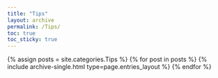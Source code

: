 ```yaml
---
title: "Tips"
layout: archive
permalink: /Tips/
toc: true
toc_sticky: true
---
```



{% assign posts = site.categories.Tips %}
{% for post in posts %} {% include archive-single.html type=page.entries_layout %} {% endfor %}